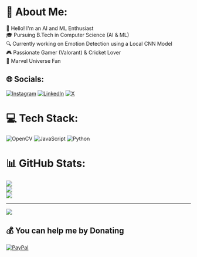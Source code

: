# 💫 About Me:
👋 Hello! I'm an AI and ML Enthusiast<br>
🎓 Pursuing B.Tech in Computer Science (AI & ML)<br>
🔍 Currently working on Emotion Detection using a Local CNN Model<br>
🎮 Passionate Gamer (Valorant) & Cricket Lover<br>
🌌 Marvel Universe Fan<br>

## 🌐 Socials:
[![Instagram](https://img.shields.io/badge/Instagram-%23E4405F.svg?logo=Instagram&logoColor=white)](https://instagram.com/_whosidivye) [![LinkedIn](https://img.shields.io/badge/LinkedIn-%230077B5.svg?logo=linkedin&logoColor=white)](https://linkedin.com/in/divyeprakash7) [![X](https://img.shields.io/badge/X-black.svg?logo=X&logoColor=white)](https://x.com/prakash_divye) 

# 💻 Tech Stack:
![OpenCV](https://img.shields.io/badge/opencv-%23white.svg?style=for-the-badge&logo=opencv&logoColor=white) ![JavaScript](https://img.shields.io/badge/javascript-%23323330.svg?style=for-the-badge&logo=javascript&logoColor=%23F7DF1E) ![Python](https://img.shields.io/badge/python-3670A0?style=for-the-badge&logo=python&logoColor=ffdd54)
# 📊 GitHub Stats:
![](https://github-readme-stats.vercel.app/api?username=divye07&theme=github_dark&hide_border=false&include_all_commits=true&count_private=true)<br/>
![](https://github-readme-streak-stats.herokuapp.com/?user=divye07&theme=github_dark&hide_border=false)<br/>
![](https://github-readme-stats.vercel.app/api/top-langs/?username=divye07&theme=github_dark&hide_border=false&include_all_commits=true&count_private=true&layout=compact)

---
[![](https://visitcount.itsvg.in/api?id=divye07&icon=0&color=0)](https://visitcount.itsvg.in)

  ## 💰 You can help me by Donating
  [![PayPal](https://img.shields.io/badge/PayPal-00457C?style=for-the-badge&logo=paypal&logoColor=white)](https://paypal.me/divyeprakash07) 

  
<!-- Proudly created with GPRM ( https://gprm.itsvg.in ) -->
